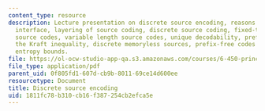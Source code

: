 ```yaml
---
content_type: resource
description: Lecture presentation on discrete source encoding, reasons for binary
  interface, layering of source coding, discrete source coding, fixed-to-fixed length
  source codes, variable length source codes, unique decodability, prefix-free codes,
  the Kraft inequality, discrete memoryless sources, prefix-free codes for DMS, and
  entropy bounds.
file: https://ol-ocw-studio-app-qa.s3.amazonaws.com/courses/6-450-principles-of-digital-communication-i-fall-2009/1811fc78b310cb16f387254cb2efca5e_MIT6_450F09_slide02.pdf
file_type: application/pdf
parent_uid: 0f805fd1-607d-cb9b-8011-69ce14d600ee
resourcetype: Document
title: Discrete source encoding
uid: 1811fc78-b310-cb16-f387-254cb2efca5e
---
```

